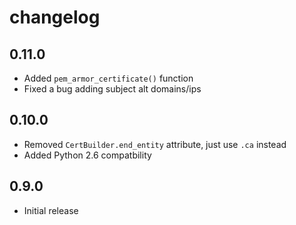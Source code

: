 # changelog

## 0.11.0

 - Added `pem_armor_certificate()` function
 - Fixed a bug adding subject alt domains/ips

## 0.10.0

 - Removed `CertBuilder.end_entity` attribute, just use `.ca` instead
 - Added Python 2.6 compatbility

## 0.9.0

 - Initial release
